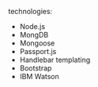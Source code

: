 technologies:

- Node.js
- MongDB
- Mongoose
- Passport.js
- Handlebar templating
- Bootstrap
- IBM Watson
